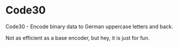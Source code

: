 # Code30
Code30 - Encode binary data to German uppercase letters and back.

Not as efficient as a base encoder, but hey, it is just for fun.
